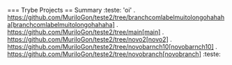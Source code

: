=== Trybe Projects
== Summary
:teste: 'oi'
. https://github.com/MuriloGon/teste2/tree/branchcomlabelmuitolongohahaha[branchcomlabelmuitolongohahaha]
. https://github.com/MuriloGon/teste2/tree/main[main]
. https://github.com/MuriloGon/teste2/tree/novo2[novo2]
. https://github.com/MuriloGon/teste2/tree/novobarnch10[novobarnch10]
. https://github.com/MuriloGon/teste2/tree/novobranch[novobranch] :teste:
